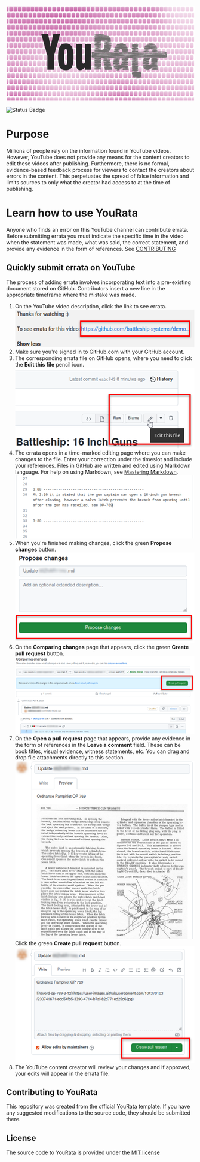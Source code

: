 ![YouRata](./.github/readme/logo-small.png)

![Status Badge](https://img.shields.io/badge/dynamic/json?color=informational&label=Status&cacheSeconds=300&query=%24.ActionReport.Status&url=https%3A%2F%2Fraw.githubusercontent.com%2Fcantest-nospam%2FAfterUpgrade%2Fmain%2Faction-report.json)

# Purpose

Millions of people rely on the information found in YouTube videos. However, YouTube does not provide any means for the content creators to edit these videos after publishing. Furthermore, there is no formal, evidence-based feedback process for viewers to contact the creators about errors in the content. This perpetuates the spread of false information and limits sources to only what the creator had access to at the time of publishing.

# Learn how to use YouRata

Anyone who finds an error on this YouTube channel can contribute errata. Before submitting errata you must indicate the specific time in the video when the statement was made, what was said, the correct statement, and provide any evidence in the form of references. See [CONTRIBUTING](./CONTRIBUTING.md)

## Quickly submit errata on YouTube

The process of adding errata involves incorporating text into a pre-existing document stored on GitHub. Contributors insert a new line in the appropriate timeframe where the mistake was made.

1. On the YouTube video description, click the link to see errata.  
![YouTube Errata Link](./.github/readme/youtube-errata-link.png)
2. Make sure you're signed in to GitHub.com with your GitHub account.  
3. The corresponding errata file on GitHub opens, where you need to click the **Edit this file** pencil icon.  
![GitHub Update Button](./.github/readme/github-update-button.png)
4. The errata opens in a time-marked editing page where you can make changes to the file. Enter your correction under the timeslot and include your references. Files in GitHub are written and edited using Markdown language. For help on using Markdown, see [Mastering Markdown](https://guides.github.com/features/mastering-markdown/).  
![Errata File Update](./.github/readme/errata-file-update.png)
5. When you're finished making changes, click the green **Propose changes** button.  
![GitHub Propose Changes](./.github/readme/github-propose-changes.png)
6. On the **Comparing changes** page that appears, click the green **Create pull request** button.  
![GitHub Comparing Changes](./.github/readme/github-comparing-changes.png)
7. On the **Open a pull request** page that appears, provide any evidence in the form of references in the **Leave a comment** field. These can be book titles, visual evidence, witness statements, etc. You can drag and drop file attachments directly to this section.  
![GitHub Leave a Comment](./.github/readme/github-leave-a-comment.png)  
Click the green **Create pull request** button.  
![GitHub Create Pull Request](./.github/readme/github-create-pull-request.png)
8. The YouTube content creator will review your changes and if approved, your edits will appear in the errata file.

## Contributing to YouRata

This repository was created from the official [YouRata](https://github.com/battleship-systems/YouRata) template. If you have any suggested modifications to the source code, they should be submitted there.

## License

The source code to YouRata is provided under the [MIT license](https://github.com/battleship-systems/YouRata/blob/main/LICENSE)
